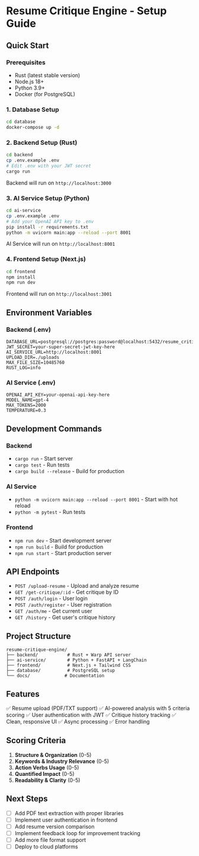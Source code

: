# Resume Critique Engine - Setup Guide

## Quick Start

### Prerequisites
- Rust (latest stable version)
- Node.js 18+
- Python 3.9+
- Docker (for PostgreSQL)

### 1. Database Setup
```bash
cd database
docker-compose up -d
```

### 2. Backend Setup (Rust)
```bash
cd backend
cp .env.example .env
# Edit .env with your JWT secret
cargo run
```
Backend will run on `http://localhost:3000`

### 3. AI Service Setup (Python)
```bash
cd ai-service
cp .env.example .env
# Add your OpenAI API key to .env
pip install -r requirements.txt
python -m uvicorn main:app --reload --port 8001
```
AI Service will run on `http://localhost:8001`

### 4. Frontend Setup (Next.js)
```bash
cd frontend
npm install
npm run dev
```
Frontend will run on `http://localhost:3001`

## Environment Variables

### Backend (.env)
```
DATABASE_URL=postgresql://postgres:password@localhost:5432/resume_critique
JWT_SECRET=your-super-secret-jwt-key-here
AI_SERVICE_URL=http://localhost:8001
UPLOAD_DIR=./uploads
MAX_FILE_SIZE=10485760
RUST_LOG=info
```

### AI Service (.env)
```
OPENAI_API_KEY=your-openai-api-key-here
MODEL_NAME=gpt-4
MAX_TOKENS=2000
TEMPERATURE=0.3
```

## Development Commands

### Backend
- `cargo run` - Start server
- `cargo test` - Run tests
- `cargo build --release` - Build for production

### AI Service
- `python -m uvicorn main:app --reload --port 8001` - Start with hot reload
- `python -m pytest` - Run tests

### Frontend
- `npm run dev` - Start development server
- `npm run build` - Build for production
- `npm run start` - Start production server

## API Endpoints

- `POST /upload-resume` - Upload and analyze resume
- `GET /get-critique/:id` - Get critique by ID
- `POST /auth/login` - User login
- `POST /auth/register` - User registration
- `GET /auth/me` - Get current user
- `GET /history` - Get user's critique history

## Project Structure

```
resume-critique-engine/
├── backend/           # Rust + Warp API server
├── ai-service/        # Python + FastAPI + LangChain
├── frontend/          # Next.js + Tailwind CSS
├── database/          # PostgreSQL setup
└── docs/             # Documentation
```

## Features

✅ Resume upload (PDF/TXT support)
✅ AI-powered analysis with 5 criteria scoring
✅ User authentication with JWT
✅ Critique history tracking
✅ Clean, responsive UI
✅ Async processing
✅ Error handling

## Scoring Criteria

1. **Structure & Organization** (0-5)
2. **Keywords & Industry Relevance** (0-5)  
3. **Action Verbs Usage** (0-5)
4. **Quantified Impact** (0-5)
5. **Readability & Clarity** (0-5)

## Next Steps

- [ ] Add PDF text extraction with proper libraries
- [ ] Implement user authentication in frontend
- [ ] Add resume version comparison
- [ ] Implement feedback loop for improvement tracking
- [ ] Add more file format support
- [ ] Deploy to cloud platforms
